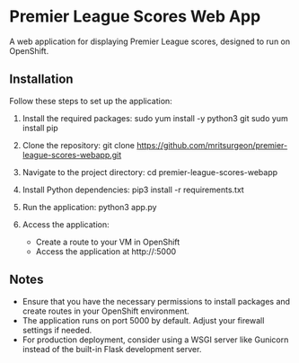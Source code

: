# Premier League Scores Web App

A web application for displaying Premier League scores, designed to run on OpenShift.

## Installation

Follow these steps to set up the application:

1. Install the required packages:
   sudo yum install -y python3 git
   sudo yum install pip

3. Clone the repository:
   git clone https://github.com/mritsurgeon/premier-league-scores-webapp.git

4. Navigate to the project directory:
   cd premier-league-scores-webapp

5. Install Python dependencies:
   pip3 install -r requirements.txt

6. Run the application:
   python3 app.py

7. Access the application:
   - Create a route to your VM in OpenShift
   - Access the application at http://<vm-ip>:5000

## Notes

- Ensure that you have the necessary permissions to install packages and create routes in your OpenShift environment.
- The application runs on port 5000 by default. Adjust your firewall settings if needed.
- For production deployment, consider using a WSGI server like Gunicorn instead of the built-in Flask development server.
